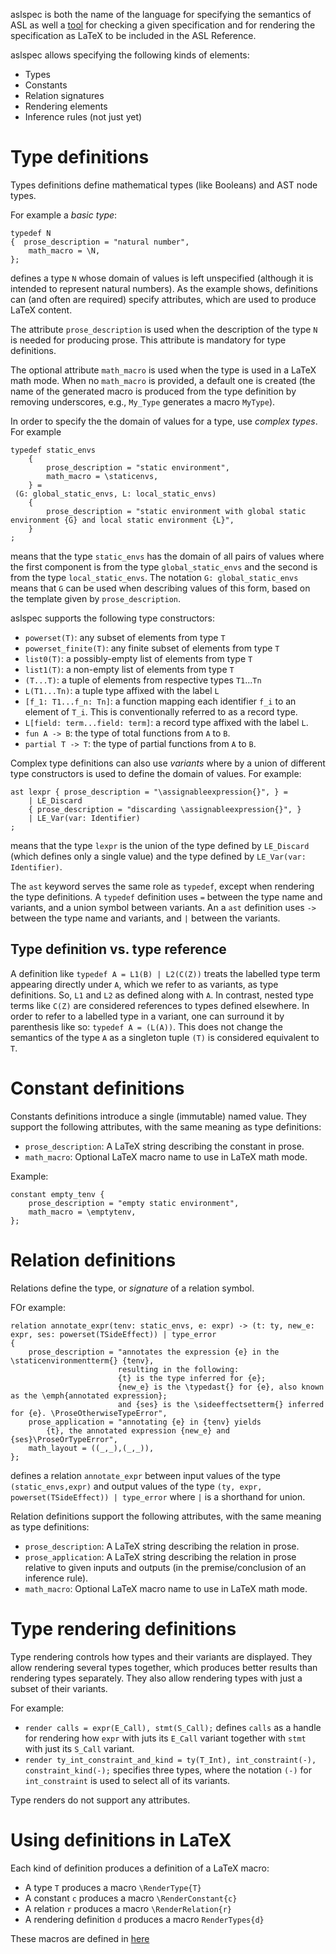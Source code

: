 aslspec is both the name of the language for specifying the semantics of ASL as well
a [tool](README.md) for checking a given specification and for rendering the specification as LaTeX
to be included in the ASL Reference.

aslspec allows specifying the following kinds of elements:
- Types
- Constants
- Relation signatures
- Rendering elements
- Inference rules (not just yet)

# Type definitions
Types definitions define mathematical types (like Booleans) and AST node types.

For example a *basic type*:
```
typedef N
{  prose_description = "natural number",
    math_macro = \N,
};
```
defines a type `N` whose domain of values is left unspecified (although it is
intended to represent natural numbers).
As the example shows, definitions can (and often are required) specify
attributes, which are used to produce LaTeX content.

The attribute `prose_description` is used when the description of the type `N`
is needed for producing prose. This attribute is mandatory for type definitions.

The optional attribute `math_macro` is used when the type is used in a LaTeX
math mode. When no `math_macro` is provided, a default one is created
(the name of the generated macro is produced from the type definition by
removing underscores, e.g., `My_Type` generates a macro `MyType`).

In order to specify the the domain of values for a type, use *complex types*.
For example
```
typedef static_envs
    {
        prose_description = "static environment",
        math_macro = \staticenvs,
    } =
 (G: global_static_envs, L: local_static_envs)
    {
        prose_description = "static environment with global static environment {G} and local static environment {L}",
    }
;
```
means that the type `static_envs` has the domain of all pairs of values where the first
component is from the type `global_static_envs` and the second is from the type `local_static_envs`.
The notation `G: global_static_envs` means that `G` can be used when describing values
of this form, based on the template given by `prose_description`.

aslspec supports the following type constructors:
- `powerset(T)`: any subset of elements from type `T`
- `powerset_finite(T)`: any finite subset of elements from type `T`
- `list0(T)`: a possibly-empty list of elements from type `T`
- `list1(T)`: a non-empty list of elements from type `T`
- `(T...T)`: a tuple of elements from respective types `T1`...`Tn`
- `L(T1...Tn)`: a tuple type affixed with the label `L`
- `[f_1: T1...f_n: Tn]`: a function mapping each identifier `f_i` to an element of `T_i`.
    This is conventionally referred to as a record type.
- `L[field: term...field: term]`: a record type affixed with the label `L`.
- `fun A -> B`: the type of total functions from `A` to `B`.
- `partial T -> T`: the type of partial functions from `A` to `B`.

Complex type definitions can also use *variants* where by a union of different type constructors
is used to define the domain of values.
For example:
```
ast lexpr { prose_description = "\assignableexpression{}", } =
    | LE_Discard
    { prose_description = "discarding \assignableexpression{}", }
    | LE_Var(var: Identifier)
;
```
means that the type `lexpr` is the union of the type defined by `LE_Discard`
(which defines only a single value) and the type defined by `LE_Var(var: Identifier)`.

The `ast` keyword serves the same role as `typedef`, except when rendering the
type definitions. A `typedef` definition uses `=` between the type name and variants,
and a union symbol between variants. An a `ast` definition uses `->` between the type
name and variants, and `|` between the variants.

## Type definition vs. type reference
A definition like `typedef A = L1(B) | L2(C(Z))` treats the labelled type term
appearing directly under `A`, which we refer to as variants, as type definitions.
So, `L1` and `L2` as defined along with `A`.
In contrast, nested type terms like `C(Z)` are considered references to types
defined elsewhere.
In order to refer to a labelled type in a variant, one can surround it by
parenthesis like so: `typedef A = (L(A))`.
This does not change the semantics of the type `A` as a singleton tuple
`(T)` is considered equivalent to `T`.

# Constant definitions
Constants definitions introduce a single (immutable) named value.
They support the following attributes, with the same meaning as type definitions:
- `prose_description`: A LaTeX string describing the constant in prose.
- `math_macro`: Optional LaTeX macro name to use in LaTeX math mode.

Example:
```
constant empty_tenv {
    prose_description = "empty static environment",
    math_macro = \emptytenv,
};
```

# Relation definitions
Relations define the type, or *signature* of a relation symbol.

FOr example:
```
relation annotate_expr(tenv: static_envs, e: expr) -> (t: ty, new_e: expr, ses: powerset(TSideEffect)) | type_error
{
    prose_description = "annotates the expression {e} in the \staticenvironmentterm{} {tenv},
                        resulting in the following:
                        {t} is the type inferred for {e};
                        {new_e} is the \typedast{} for {e}, also known as the \emph{annotated expression};
                        and {ses} is the \sideeffectsetterm{} inferred for {e}. \ProseOtherwiseTypeError",
    prose_application = "annotating {e} in {tenv} yields
        {t}, the annotated expression {new_e} and {ses}\ProseOrTypeError",
    math_layout = ((_,_),(_,_)),
};
```
defines a relation `annotate_expr` between input values of the type `(static_envs,expr)`
and output values of the type `(ty, expr, powerset(TSideEffect)) | type_error`
where `|` is a shorthand for union.

Relation definitions support the following attributes, with the same meaning as type definitions:
- `prose_description`: A LaTeX string describing the relation in prose.
- `prose_application`: A LaTeX string describing the relation in prose relative to given inputs
    and outputs (in the premise/conclusion of an inference rule).
- `math_macro`: Optional LaTeX macro name to use in LaTeX math mode.


# Type rendering definitions
Type rendering controls how types and their variants are displayed.
They allow rendering several types together,
which produces better results than rendering types separately.
They also allow rendering types with just a subset of their variants.

For example:
- `render calls = expr(E_Call), stmt(S_Call);` defines `calls` as a handle for rendering
   how `expr` with juts its `E_Call` variant together with `stmt` with just its `S_Call` variant.
- `render ty_int_constraint_and_kind = ty(T_Int), int_constraint(-), constraint_kind(-);`
  specifies three types, where the notation `(-)` for `int_constraint` is used to select
  all of its variants.

Type renders do not support any attributes.

# Using definitions in LaTeX
Each kind of definition produces a definition of a LaTeX macro:
- A type `T` produces a macro `\RenderType{T}`
- A constant `c` produces a macro `\RenderConstant{c}`
- A relation `r` produces a macro `\RenderRelation{r}`
- A rendering definition `d` produces a macro `RenderTypes{d}`

These macros are defined in [here](../doc/rendering_macros.tex)
